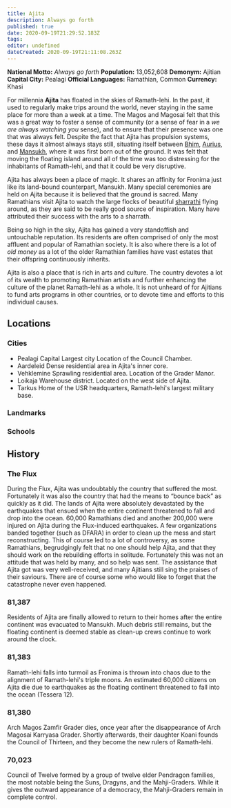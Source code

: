 ```yaml
---
title: Ajita
description: Always go forth
published: true
date: 2020-09-19T21:29:52.183Z
tags: 
editor: undefined
dateCreated: 2020-09-19T21:11:08.263Z
---
```


<div class="infobox">
  
**National Motto:** *Always go forth*
**Population:** 13,052,608
**Demonym:** Ajitian
**Capital City:** Pealagi
**Official Languages:**	Ramathian, Common
**Currency:** Khasi

</div>

For millennia **Ajita** has floated in the skies of Ramath-lehi. In the past, it used to regularly make trips around the world, never staying in the same place for more than a week at a time. The Magos and Magosai felt that this was a great way to foster a sense of community (or a sense of fear in a *we are always watching you* sense), and to ensure that their presence was one that was always felt. Despite the fact that Ajita has propulsion systems, these days it almost always stays still, situating itself between [Bhim](/countries/bhim), [Aurius](/countries/aurius), and [Mansukh](/countries/mansukh), where it was first born out of the ground. It was felt that moving the floating island around all of the time was too distressing for the inhabitants of Ramath-lehi, and that it could be very disruptive.

Ajita has always been a place of magic. It shares an affinity for Fronima just like its land-bound counterpart, Mansukh. Many special ceremonies are held on Ajita because it is believed that the ground is sacred. Many Ramathians visit Ajita to watch the large flocks of beautiful [sharrathi](/faunas/sharrath) flying around, as they are said to be really good source of inspiration. Many have attributed their success with the arts to a sharrath.
  
Being so high in the sky, Ajita has gained a very standoffish and untouchable reputation. Its residents are often comprised of only the most affluent and popular of Ramathian society. It is also where there is a lot of *old money* as a lot of the older Ramathian families have vast estates that their offspring continuously inherits.

Ajita is also a place that is rich in arts and culture. The country devotes a lot of its wealth to promoting Ramathian artists and further enhancing the culture of the planet Ramath-lehi as a whole. It is not unheard of for Ajitians to fund arts programs in other countries, or to devote time and efforts to this individual causes.

## Locations

### Cities

- Pealagi
 Capital
 Largest city
 Location of the Council Chamber.
- Aardeleid
 Dense residential area in Ajita's inner core.
- Vehklemine
 Sprawling residential area. Location of the Grader Manor.
- Loikaja
 Warehouse district. Located on the west side of Ajita.
- Tarkus
 Home of the USR headquarters, Ramath-lehi's largest military base.

### Landmarks

### Schools


## History

### The Flux
During the Flux, Ajita was undoubtably the country that suffered the most. Fortunately it was also the country that had the means to &ldquo;bounce back&rdquo; as quickly as it did. The lands of Ajita were absolutely devastated by the earthquakes that ensued when the entire continent threatened to fall and drop into the ocean. 60,000 Ramathians died and another 200,000 were injured on Ajita during the Flux-induced earthquakes. A few organizations banded together (such as DFARA) in order to clean up the mess and start reconstructing. This of course led to a lot of controversy, as some Ramathians, begrudgingly felt that no one should help Ajita, and that they should work on the rebuilding efforts in solitude. Fortunately this was not an attitude that was held by many, and so help was sent. The assistance that Ajita got was very well-received, and many Ajitians still sing the praises of their saviours. There are of course some who would like to forget that the catastrophe never even happened.

### 81,387
Residents of Ajita are finally allowed to return to their homes after the entire continent was evacuated to Mansukh. Much debris still remains, but the floating continent is deemed stable as clean-up crews continue to work around the clock.

### 81,383
Ramath-lehi falls into turmoil as Fronima is thrown into chaos due to the alignment of Ramath-lehi's triple moons. An estimated 60,000 citizens on Ajita die due to earthquakes as the floating continent threatened to fall into the ocean (Tessera 12).

### 81,380
Arch Magos Zamfir Grader dies, once year after the disappearance of Arch Magosai Karryasa Grader. Shortly afterwards, their daughter Koani founds the Council of Thirteen, and they become the new rulers of Ramath-lehi.

### 70,023
Council of Twelve formed by a group of twelve elder Pendragon families, the most notable being the Suns, Dragyns, and the Mahji-Graders. While it gives the outward appearance of a democracy, the Mahji-Graders remain in complete control.